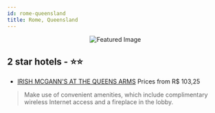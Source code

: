 ```yaml
---
id: rome-queensland
title: Rome, Queensland
---
```


<center><img src="https://i.travelapi.com/hotels/10000000/9630000/9627300/9627290/cf4c0ffb_z.jpg" alt="Featured Image" /></center>


##  2 star hotels - ⭐️⭐️

-    [IRISH MCGANN'S AT THE QUEENS ARMS](https://us.hurb.com/hotels/rome/irish-mcgann-s-at-the-queens-arms-JNP-JP798525?cmp=18055) Prices from R$ 103,25
   > Make use of convenient amenities, which include complimentary wireless Internet access and a fireplace in the lobby.
